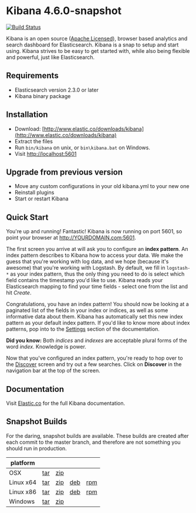 # Kibana 4.6.0-snapshot

[![Build Status](https://travis-ci.org/elastic/kibana.svg?branch=master)](https://travis-ci.org/elastic/kibana?branch=master)

Kibana is an open source ([Apache Licensed](https://github.com/elastic/kibana/blob/master/LICENSE.md)), browser based analytics and search dashboard for Elasticsearch. Kibana is a snap to setup and start using. Kibana strives to be easy to get started with, while also being flexible and powerful, just like Elasticsearch.

## Requirements

- Elasticsearch version 2.3.0 or later
- Kibana binary package

## Installation

* Download: [http://www.elastic.co/downloads/kibana](http://www.elastic.co/downloads/kibana)
* Extract the files
* Run `bin/kibana` on unix, or `bin\kibana.bat` on Windows.
* Visit [http://localhost:5601](http://localhost:5601)


## Upgrade from previous version

* Move any custom configurations in your old kibana.yml to your new one
* Reinstall plugins
* Start or restart Kibana

## Quick Start

You're up and running! Fantastic! Kibana is now running on port 5601, so point your browser at http://YOURDOMAIN.com:5601.

The first screen you arrive at will ask you to configure an **index pattern**. An index pattern describes to Kibana how to access your data. We make the guess that you're working with log data, and we hope (because it's awesome) that you're working with Logstash. By default, we fill in `logstash-*` as your index pattern, thus the only thing you need to do is select which field contains the timestamp you'd like to use. Kibana reads your Elasticsearch mapping to find your time fields - select one from the list and hit *Create*.

Congratulations, you have an index pattern! You should now be looking at a paginated list of the fields in your index or indices, as well as some informative data about them. Kibana has automatically set this new index pattern as your default index pattern. If you'd like to know more about index patterns, pop into to the [Settings](#settings) section of the documentation.

**Did you know:** Both *indices* and *indexes* are acceptable plural forms of the word *index*. Knowledge is power.

Now that you've configured an index pattern, you're ready to hop over to the [Discover](#discover) screen and try out a few searches. Click on **Discover** in the navigation bar at the top of the screen.

## Documentation

Visit [Elastic.co](http://www.elastic.co/guide/en/kibana/current/index.html) for the full Kibana documentation.

## Snapshot Builds

For the daring, snapshot builds are available. These builds are created after each commit to the master branch, and therefore are not something you should run in production.

| platform |  |  |  |  |
| --- | --- | --- | --- | --- |
| OSX | [tar](http://download.elastic.co/kibana/kibana-snapshot/kibana-4.6.0-snapshot-darwin-x64.tar.gz) | [zip](http://download.elastic.co/kibana/kibana-snapshot/kibana-4.6.0-snapshot-darwin-x64.zip) |  |  |
| Linux x64 | [tar](http://download.elastic.co/kibana/kibana-snapshot/kibana-4.6.0-snapshot-linux-x64.tar.gz) | [zip](http://download.elastic.co/kibana/kibana-snapshot/kibana-4.6.0-snapshot-linux-x64.zip) | [deb](https://download.elastic.co/kibana/kibana-snapshot/kibana_4.6.0-snapshot_amd64.deb)| [rpm](https://download.elastic.co/kibana/kibana-snapshot/kibana-4.6.0_snapshot-1.x86_64.rpm) |
| Linux x86 | [tar](http://download.elastic.co/kibana/kibana-snapshot/kibana-4.6.0-snapshot-linux-x86.tar.gz) | [zip](http://download.elastic.co/kibana/kibana-snapshot/kibana-4.6.0-snapshot-linux-x86.zip) | [deb](https://download.elastic.co/kibana/kibana-snapshot/kibana_4.6.0-snapshot_i386.deb) | [rpm](https://download.elastic.co/kibana/kibana-snapshot/kibana-4.6.0_snapshot-1.i386.rpm) |
| Windows | [tar](http://download.elastic.co/kibana/kibana-snapshot/kibana-4.6.0-snapshot-windows.tar.gz) | [zip](http://download.elastic.co/kibana/kibana-snapshot/kibana-4.6.0-snapshot-windows.zip) |  |  |
